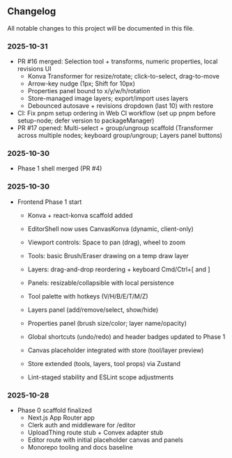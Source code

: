 ## Changelog

All notable changes to this project will be documented in this file.

### 2025-10-31
- PR #16 merged: Selection tool + transforms, numeric properties, local revisions UI
  - Konva Transformer for resize/rotate; click-to-select, drag-to-move
  - Arrow-key nudge (1px; Shift for 10px)
  - Properties panel bound to x/y/w/h/rotation
  - Store-managed image layers; export/import uses layers
  - Debounced autosave + revisions dropdown (last 10) with restore
- CI: Fix pnpm setup ordering in Web CI workflow (set up pnpm before setup-node; defer version to packageManager)
- PR #17 opened: Multi-select + group/ungroup scaffold (Transformer across multiple nodes; keyboard group/ungroup; Layers panel buttons)

### 2025-10-30
- Phase 1 shell merged (PR #4)
### 2025-10-30
- Frontend Phase 1 start
  - Konva + react-konva scaffold added
  - EditorShell now uses CanvasKonva (dynamic, client-only)
  - Viewport controls: Space to pan (drag), wheel to zoom
  - Tools: basic Brush/Eraser drawing on a temp draw layer
  - Layers: drag-and-drop reordering + keyboard Cmd/Ctrl+[ and ]
  - Panels: resizable/collapsible with local persistence

  - Tool palette with hotkeys (V/H/B/E/T/M/Z)
  - Layers panel (add/remove/select, show/hide)
  - Properties panel (brush size/color; layer name/opacity)
  - Global shortcuts (undo/redo) and header badges updated to Phase 1
  - Canvas placeholder integrated with store (tool/layer preview)
  - Store extended (tools, layers, tool props) via Zustand
  - Lint-staged stability and ESLint scope adjustments

### 2025-10-28
- Phase 0 scaffold finalized
  - Next.js App Router app
  - Clerk auth and middleware for /editor
  - UploadThing route stub + Convex adapter stub
  - Editor route with initial placeholder canvas and panels
  - Monorepo tooling and docs baseline
